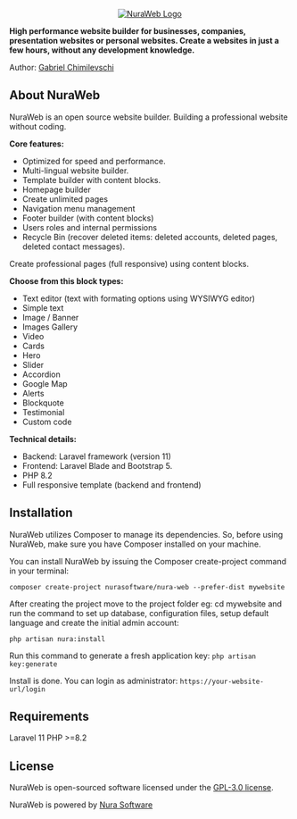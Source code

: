 <p align="center"><a href="https://nuraweb.com" target="_blank"><img src="https://cdn.nurasoftware.com/img/logo/nuraweb/logo-bg-white.png" alt="NuraWeb Logo"></a></p>

<p><b>High performance website builder for businesses, companies, presentation websites or personal websites. Create a websites in just a few hours, without any development knowledge.</b></p>

Author: [Gabriel Chimilevschi](https://github.com/chimilevschi)

## About NuraWeb

NuraWeb is an open source website builder. Building a professional website without coding.

<b>Core features:</b>
- Optimized for speed and performance.
- Multi-lingual website builder.
- Template builder with content blocks.
- Homepage builder
- Create unlimited pages
- Navigation menu management
- Footer builder (with content blocks)
- Users roles and internal permissions
- Recycle Bin (recover deleted items: deleted accounts, deleted pages, deleted contact messages).

Create professional pages (full responsive) using content blocks. 

<b>Choose from this block types:</b>
- Text editor (text with formating options using WYSIWYG editor)
- Simple text
- Image / Banner
- Images Gallery
- Video
- Cards
- Hero
- Slider
- Accordion
- Google Map
- Alerts
- Blockquote
- Testimonial
- Custom code

<b>Technical details:</b>
- Backend: Laravel framework (version 11)
- Frontend: Laravel Blade and Bootstrap 5.
- PHP 8.2
- Full responsive template (backend and frontend)

## Installation
NuraWeb utilizes Composer to manage its dependencies. So, before using NuraWeb, make sure you have Composer installed on your machine.

You can install NuraWeb by issuing the Composer create-project command in your terminal:

```composer create-project nurasoftware/nura-web --prefer-dist mywebsite```

After creating the project move to the project folder eg: cd mywebsite and run the command to set up database, configuration files, setup default language and create the initial admin account:

```php artisan nura:install```

Run this command to generate a fresh application key:
```php artisan key:generate```

Install is done. You can login as administrator:
```https://your-website-url/login```

## Requirements
Laravel 11
PHP >=8.2

## License

NuraWeb is open-sourced software licensed under the [GPL-3.0 license](https://opensource.org/license/gpl-3-0).

NuraWeb is powered by [Nura Software](https://nurasoftware.com)

